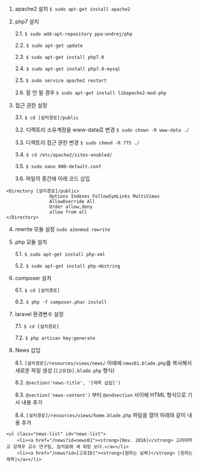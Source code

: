 1. apache2 설치 `$ sudo apt-get install apache2`
2. php7 설치

    2.1. `$ sudo add-apt-repository ppa:ondrej/php`

    2.2. `$ sudo apt-get update`

    2.3. `$ sudo apt-get install php7.0`

    2.4. `$ sudo apt-get install php7.0-mysql`

    2.5. `$ sudo service apache2 restart`

    2.6. 잘 안 될 경우 `$ sudo apt-get install libapache2-mod-php`

3. 접근 권한 설정

    3.1. `$ cd [설치경로]/public`

    3.2. 디렉토리 소유계정을 www-data로 변경 `$ sudo chown -R www-data ./`

    3.3. 디렉토리 접근 권한 변경 `$ sudo chmod -R 775 ./`

    3.4. `$ cd /etc/apache2/sites-enabled/`

    3.5. `$ sudo nano 000-default.conf`

    3.6. 파일의 중간에 아래 코드 삽입
```
<Directory [설치경로]/public>
                Options Indexes FollowSymLinks MultiViews
                AllowOverride All
                Order allow,deny
                allow from all
</Directory>
```

4. rewrite 모듈 설정 `sudo a2enmod rewrite`

5. php 모듈 설치

    5.1. `$ sudo apt-get install php-xml`

    5.2. `$ sudo apt-get install php-mbstring`

6. composer 설치

    6.1. `$ cd [설치경로]`

    6.2. `$ php -f composer.phar install`

7. laravel 환경변수 설정

    7.1. `$ cd [설치경로]`

    7.2. `$ php artisan key:generate`

8. News 삽입

    8.1. `[설치경로]/resources/views/news/` 아래에 `news01.blade.php`를 복사해서 새로운 파일 생성 (`[고유ID].blade.php` 형식)
    
    8.2. `@section('news-title', '[제목 삽입]')`
    
    8.3. `@section('news-content')` 부터 `@endsection` 사이에 HTML 형식으로 기사 내용 추가
    
    8.4. `[설치경로]/resources/views/home.blade.php` 파일을 열어 아래와 같이 내용 추가
    
```
<ul class="news-list" id="news-list">
    <li><a href="/news?id=news01"><strong>[Nov. 2016]</strong> 고려대학교 강재우 교수 연구팀, 암치료에 새 희망 쏘다.</a></li>
    <li><a href="/news?id=[고유ID]"><strong>[원하는 날짜]</strong> [원하는 제목]</a></li>

```